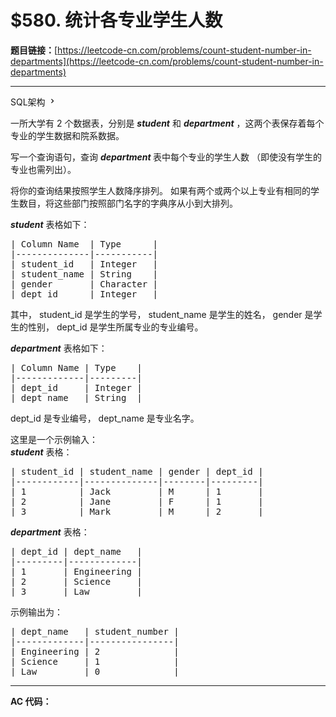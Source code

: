 # $580. 统计各专业学生人数

**题目链接：**[https://leetcode-cn.com/problems/count-student-number-in-departments](https://leetcode-cn.com/problems/count-student-number-in-departments)

---

<div class="content__1Y2H">
 <div class="sql-schema-wrapper__1jqS">
  <a class="sql-schema-link__1VAC">SQL架构
   <svg viewbox="0 0 24 24" width="1em" height="1em" class="css-1lc17o4-icon">
    <path fill-rule="evenodd" d="M10 6L8.59 7.41 13.17 12l-4.58 4.59L10 18l6-6z"></path>
   </svg></a>
 </div>
 <div class="notranslate">
  <p>一所大学有 2 个数据表，分别是&nbsp;<em><strong>student</strong></em>&nbsp;和&nbsp;<em><strong>department</strong></em>&nbsp;，这两个表保存着每个专业的学生数据和院系数据。</p> 
  <p>写一个查询语句，查询&nbsp;<em><strong>department&nbsp;</strong></em>表中每个专业的学生人数 （即使没有学生的专业也需列出）。</p> 
  <p>将你的查询结果按照学生人数降序排列。 如果有两个或两个以上专业有相同的学生数目，将这些部门按照部门名字的字典序从小到大排列。</p> 
  <p><strong><em>student</em></strong> 表格如下：</p> 
  <pre class="language-text">| Column Name  | Type      |
|--------------|-----------|
| student_id   | Integer   |
| student_name | String    |
| gender       | Character |
| dept_id      | Integer   |
</pre> 
  <p>其中， student_id 是学生的学号， student_name 是学生的姓名， gender 是学生的性别， dept_id 是学生所属专业的专业编号。</p> 
  <p><strong><em>department</em></strong> 表格如下：</p> 
  <pre class="language-text">| Column Name | Type    |
|-------------|---------|
| dept_id     | Integer |
| dept_name   | String  |
</pre> 
  <p>dept_id 是专业编号， dept_name 是专业名字。</p> 
  <p>这里是一个示例输入：<br> <strong><em>student</em></strong>&nbsp;表格：</p> 
  <pre class="language-text">| student_id | student_name | gender | dept_id |
|------------|--------------|--------|---------|
| 1          | Jack         | M      | 1       |
| 2          | Jane         | F      | 1       |
| 3          | Mark         | M      | 2       |
</pre> 
  <p><strong><em>department</em></strong> 表格：</p> 
  <pre class="language-text">| dept_id | dept_name   |
|---------|-------------|
| 1       | Engineering |
| 2       | Science     |
| 3       | Law         |
</pre> 
  <p>示例输出为：</p> 
  <pre class="language-text">| dept_name   | student_number |
|-------------|----------------|
| Engineering | 2              |
| Science     | 1              |
| Law         | 0              |
</pre> 
 </div>
</div>

---

**AC 代码：**

```java

```